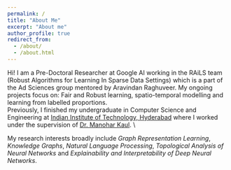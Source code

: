 ```yaml
---
permalink: /
title: "About Me"
excerpt: "About me"
author_profile: true
redirect_from:
  - /about/
  - /about.html
---
```


Hi! I am a Pre-Doctoral Researcher at Google AI working in the RAiLS team (Robust Algorithms for Learning In Sparse Data Settings) which is a part of the Ad Sciences group mentored by Aravindan Raghuveer. My ongoing projects focus on: Fair and Robust learning, spatio-temporal modelling and learning from labelled proportions.  \
Previously, I finished my undergraduate in Computer Science and Engineering at [Indian Institute of Technology, Hyderabad](https://www.iith.ac.in/) where I worked under the supervision of [Dr. Manohar Kaul](https://www.iith.ac.in/~mkaul/). \
<!-- I have worked on several research projects, some of which are published in reputed [Conferences](https://chauhanjatin10.github.io/publications/), while various other works are under progress. I have also served as a reviewer/external-reviewer for these [conferences](https://chauhanjatin10.github.io/service/). -->
My research interests broadly include *Graph Representation Learning*, *Knowledge Graphs*, *Natural Language Processing*, *Topological Analysis of Neural Networks* and *Explainability and Interpretability of Deep Neural Networks*.
